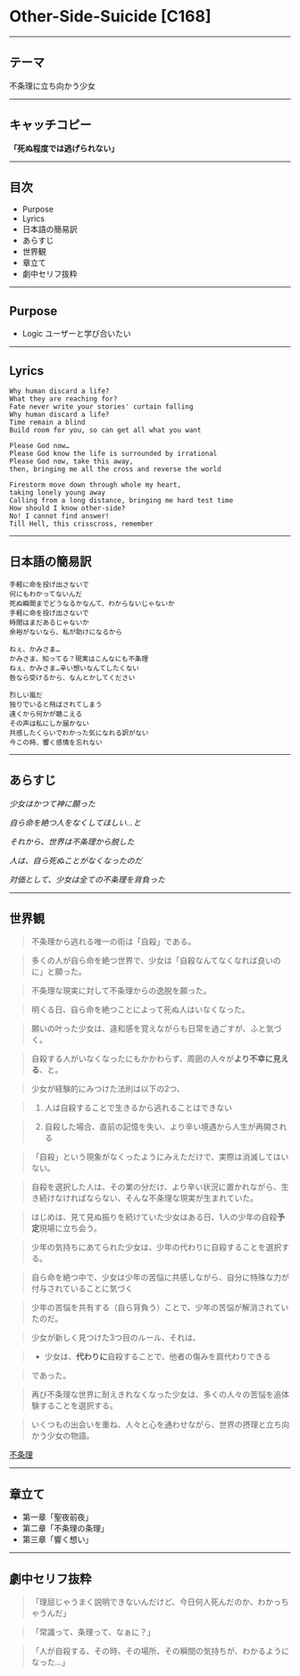 # Other-Side-Suicide [C168]


----
## テーマ
不条理に立ち向かう少女

----
## キャッチコピー
**「死ぬ程度では逃げられない」**


----
## 目次

* Purpose
* Lyrics
* 日本語の簡易訳
* あらすじ
* 世界観
* 章立て
* 劇中セリフ抜粋


----
## Purpose
* Logic ユーザーと学び合いたい

----
## Lyrics
    Why human discard a life?
    What they are reaching for?
    Fate never write your stories' curtain falling
    Why human discard a life?
    Time remain a blind
    Build room for you, so can get all what you want

    Please God now…
    Please God know the life is surrounded by irrational
    Please God now, take this away,
    then, bringing me all the cross and reverse the world

    Firestorm move down through whole my heart,
    taking lonely young away
    Calling from a long distance, bringing me hard test time
    How should I know other-side?
    No! I cannot find answer!
    Till Hell, this crisscross, remember

----
## 日本語の簡易訳

    手軽に命を投げ出さないで
    何にもわかってないんだ
    死ぬ瞬間までどうなるかなんて、わからないじゃないか
    手軽に命を投げ出さないで
    時間はまだあるじゃないか
    余裕がないなら、私が助けになるから

    ねぇ、かみさま…
    かみさま、知ってる？現実はこんなにも不条理
    ねぇ、かみさま…辛い想いなんてしたくない
    咎なら受けるから、なんとかしてください

    烈しい嵐だ
    独りでいると飛ばされてしまう
    遠くから何かが聴こえる
    その声は私にしか届かない
    共感したくらいでわかった気になれる訳がない
    今この時、響く感情を忘れない

----
## あらすじ

*少女はかつて神に願った*

*自ら命を絶つ人をなくしてほしい…と*

*それから、世界は不条理から脱した*

*人は、自ら死ぬことがなくなったのだ*

*対価として、少女は全ての不条理を背負った*

----
## 世界観

>不条理から逃れる唯一の術は「自殺」である。

>多くの人が自ら命を絶つ世界で、少女は「自殺なんてなくなれば良いのに」と願った。

>不条理な現実に対して不条理からの逸脱を願った。

>明くる日、自ら命を絶つことによって死ぬ人はいなくなった。

>願いの叶った少女は、違和感を覚えながらも日常を過ごすが、ふと気づく。

>自殺する人がいなくなったにもかかわらず、周囲の人々が**より不幸に見える**、と。

>少女が経験的にみつけた法則は以下の2つ、

>1. 人は自殺することで生きるから逃れることはできない

>2. 自殺した場合、直前の記憶を失い、より辛い境遇から人生が再開される

>「自殺」という現象がなくったようにみえただけで、実際は消滅してはいない。

>自殺を選択した人は、その業の分だけ、より辛い状況に置かれながら、生き続けなければならない、そんな不条理な現実が生まれていた。

>はじめは、見て見ぬ振りを続けていた少女はある日、1人の少年の自殺**予定**現場に立ち会う。

>少年の気持ちにあてられた少女は、少年の代わりに自殺することを選択する。

>自ら命を絶つ中で、少女は少年の苦悩に共感しながら、自分に特殊な力が付与されていることに気づく

>少年の苦悩を共有する（自ら背負う）ことで、少年の苦悩が解消されていたのだ。

>少女が新しく見つけた3つ目のルール、それは、

>* 少女は、**代わりに**自殺することで、他者の傷みを肩代わりできる

>であった。

>再び不条理な世界に耐えきれなくなった少女は、多くの人々の苦悩を追体験することを選択する。

>いくつもの出会いを重ね、人々と心を通わせながら、世界の摂理と立ち向かう少女の物語。


[不条理](http://ja.wikipedia.org/wiki/不条理)

----
## 章立て

* 第一章「聖夜前夜」
* 第二章「不条理の条理」
* 第三章「響く想い」

----
## 劇中セリフ抜粋

>「理屈じゃうまく説明できないんだけど、今日何人死んだのか、わかっちゃうんだ」

>「常識って、条理って、なぁに？」

>「人が自殺する、その時、その場所、その瞬間の気持ちが、わかるようになった…」